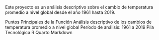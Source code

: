 Este proyecto es un análisis descriptivo sobre el cambio de temperatura promedio a nivel global desde el año 1961 hasta 2019.

Puntos Principales de la Función
Análisis descriptivo de los cambios de temperatura promedio a nivel global
Período de análisis: 1961 a 2019
Pila Tecnológica
R
Quarto
Markdown

